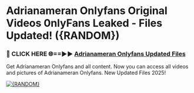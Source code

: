 # Adrianameran Onlyfans Original Videos 0nlyFans Leaked - Files Updated! ({RANDOM})

<h3>🔴 CLICK HERE 🌐==►► <a href="https://betterlinks.top/A2PfLJ" rel="nofollow">Adrianameran Onlyfans Updated Files</a></h3>

Get Adrianameran Onlyfans and all content. Now you can access all videos and pictures of Adrianameran Onlyfans. New Updated Files 2025!

[![{RANDOM}](https://i.imgur.com/ppqm5kG.gif)](https://betterlinks.top/A2PfLJ)